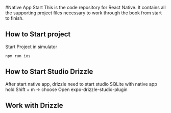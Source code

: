 #Native App Start
This is the code repository for React Native. It contains all the supporting project files necessary to work through the book from start to finish.

## How to Start project
Start Project in simulator
```
npm run ios
```

## How to Start Studio Drizzle 
After start native app, drizzle need to start studio SQLite with native app
hold Shift + m -> choose Open expo-drizzle-studio-plugin

## Work with Drizzle
